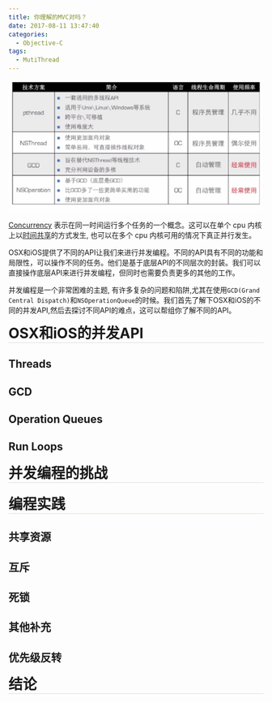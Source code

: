 ```yaml
---
title: 你理解的MVC对吗？
date: 2017-08-11 13:47:40
categories: 
  - Objective-C
tags:
  - MutiThread
---
```


![clang](https://raw.githubusercontent.com/HaviLee/Blog-Images/master/Tech/thread.png)

[Concurrency](http://en.wikipedia.org/wiki/Concurrency_%28computer_science%29) 表示在同一时间运行多个任务的一个概念。这可以在单个 cpu 内核上以[时间共享](http://en.wikipedia.org/wiki/Preemption_%28computing%29)的方式发生, 也可以在多个 cpu 内核可用的情况下真正并行发生。

OSX和iOS提供了不同的API让我们来进行并发编程。不同的API具有不同的功能和局限性，可以操作不同的任务。他们是基于底层API的不同层次的封装。我们可以直接操作底层API来进行并发编程，但同时也需要负责更多的其他的工作。

并发编程是一个非常困难的主题, 有许多复杂的问题和陷阱,尤其在使用`GCD(Grand Central Dispatch)`和`NSOperationQueue`的时候。我们首先了解下OSX和iOS的不同的并发API,然后去探讨不同API的难点，这可以帮组你了解不同的API。

<!-- more -->

<h1 style="border-bottom: 1px solid #ddddd8; margin-top:1px;margin-bottom:20px">OSX和iOS的并发API</h1>





## Threads



## GCD

## Operation Queues

## Run Loops





<h1 style="border-bottom: 1px solid #ddddd8; margin-top:1px;margin-bottom:20px">并发编程的挑战</h1>





<h1 style="border-bottom: 1px solid #ddddd8; margin-top:1px;margin-bottom:20px">编程实践</h1>

## 共享资源

## 互斥

## 死锁

## 其他补充

## 优先级反转

<h1 style="border-bottom: 1px solid #ddddd8; margin-top:1px;margin-bottom:20px">结论</h1>



